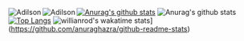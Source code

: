 [![Anurag's github stats](https://github-readme-stats.vercel.app/api?username=adilsonchameia)](https://github.com/anuraghazra/github-readme-stats)
<img align="left" src="https://github-readme-stats.vercel.app/api/top-langs/?username=adilsonchameia&layout=compact&hide=html" alt="Adilson" />
<img align="left" src="https://github-readme-stats.vercel.app/api/top-langs/?username=adilsonchameia&layout=compact&theme=material-palenight" alt="Adilson" />
![Anurag's github stats](https://github-readme-stats.vercel.app/api?username=anuraghazra&show_icons=true)
[![Top Langs](https://github-readme-stats.vercel.app/api/top-langs/?username=adilsonchameia)](https://github.com/anuraghazra/github-readme-stats)
![willianrod's wakatime stats](https://github-readme-stats.vercel.app/api/wakatime?username=adilsonchameia)](https://github.com/anuraghazra/github-readme-stats)
